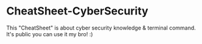 # CheatSheet-CyberSecurity
This "CheatSheet" is about cyber security knowledge &amp; terminal command. It's public you can use it my bro! :)
